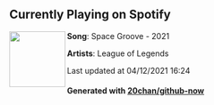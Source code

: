 ## Currently Playing on Spotify

[<img align="left" width="100" src="https://i.scdn.co/image/ab67616d00001e025ca4c4e9dc902d49bc248582">](https://open.spotify.com/album/3usZ7im5mkX0BSZW4iQO2j)

**Song**: Space Groove - 2021

**Artists**: League of Legends

Last updated at 04/12/2021 16:24

#### Generated with [20chan/github-now](https://github.com/20chan/github-now)